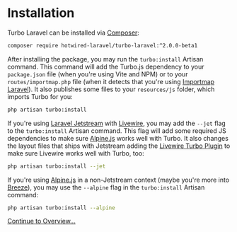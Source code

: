 # Installation

Turbo Laravel can be installed via [Composer](https://getcomposer.org/):

```bash
composer require hotwired-laravel/turbo-laravel:^2.0.0-beta1
```

After installing the package, you may run the `turbo:install` Artisan command. This command will add the Turbo.js dependency to your `package.json` file (when you're using Vite and NPM) or to your `routes/importmap.php` file (when it detects that you're using [Importmap Laravel](https://github.com/tonysm/importmap-laravel)). It also publishes some files to your `resources/js` folder, which imports Turbo for you:

```bash
php artisan turbo:install
```

If you're using [Laravel Jetstream](https://jetstream.laravel.com/introduction.html) with [Livewire](https://livewire.laravel.com/), you may add the `--jet` flag to the `turbo:install` Artisan command. This flag will add some required JS dependencies to make sure [Alpine.js](https://alpinejs.dev/) works well with Turbo. It also changes the layout files that ships with Jetstream adding the [Livewire Turbo Plugin](https://github.com/livewire/turbolinks) to make sure Livewire works well with Turbo, too:

```bash
php artisan turbo:install --jet
```

If you're using [Alpine.js](https://alpinejs.dev/) in a non-Jetstream context (maybe you're more into [Breeze](https://laravel.com/docs/starter-kits#laravel-breeze)), you may use the `--alpine` flag in the `turbo:install` Artisan command:

```bash
php artisan turbo:install --alpine
```

[Continue to Overview...](/docs/{{version}}/overview)
